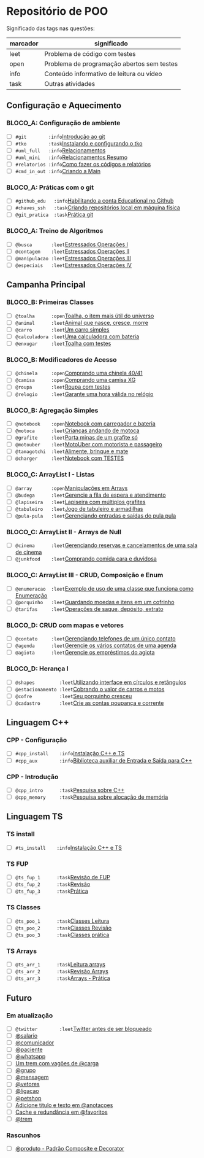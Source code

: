 # Repositório de POO

Significado das tags nas questões:

| marcador  | significado
| --------- | -----------
| leet      | Problema de código com testes
| open      | Problema de programação abertos sem testes
| info      | Conteúdo informativo de leitura ou vídeo
| task      | Outras atividades

## Configuração e Aquecimento

### BLOCO_A: Configuração de ambiente

- [ ] `#git        :info`[Introdução ao git](wiki/git/README.md)
- [ ] `#tko        :task`[Instalando e configurando o tko](https://github.com/senapk/tko?tab=readme-ov-file#instala%C3%A7%C3%A3o)
- [ ] `#uml_full   :info`[Relacionamentos](wiki/relacionamento/README.md)
- [ ] `#uml_mini   :info`[Relacionamentos Resumo](wiki/uml/README.md)
- [ ] `#relatorios :info`[Como fazer os códigos e relatórios](wiki/relatorio/README.md)
- [ ] `#cmd_in_out :info`[Criando a Main](wiki/main/README.md)

### BLOCO_A: Práticas com o git

- [ ] `#github_edu   :info`[Habilitando a conta Educational no Github](wiki/git/github.md)
- [ ] `#chaves_ssh   :task`[Criando repositórios local em máquina física](wiki/git/chaves.md)
- [ ] `@git_pratica  :task`[Prática git](base/git_pratica/Readme.md)

### BLOCO_A: Treino de Algoritmos

- [ ] `@busca       :leet`[Estressados Operações I](base/busca/Readme.md)
- [ ] `@contagem    :leet`[Estressados Operações II](base/contagem/Readme.md)
- [ ] `@manipulacao :leet`[Estressados Operações III](base/manipulacao/Readme.md)
- [ ] `@especiais   :leet`[Estressados Operações IV](base/especiais/Readme.md)

## Campanha Principal

### BLOCO_B: Primeiras Classes

- [ ] `@toalha      :open`[Toalha, o item mais útil do universo](base/toalha/Readme.md)
- [ ] `@animal      :leet`[Animal que nasce, cresce, morre](base/animal/Readme.md)
- [ ] `@carro       :leet`[Um carro simples](base/carro/Readme.md)
- [ ] `@calculadora :leet`[Uma calculadora com bateria](base/calculadora/Readme.md)
- [ ] `@enxugar     :leet`[Toalha com testes](base/enxugar/Readme.md)

### BLOCO_B: Modificadores de Acesso

- [ ] `@chinela     :open`[Comprando uma chinela 40/41](base/chinela/Readme.md)
- [ ] `@camisa      :open`[Comprando uma camisa XG](base/camisa/Readme.md)
- [ ] `@roupa       :leet`[Roupa com testes](base/roupa/Readme.md)
- [ ] `@relogio     :leet`[Garante uma hora válida no relógio](base/relogio/Readme.md)

### BLOCO_B: Agregação Simples

- [ ] `@notebook    :open`[Notebook com carregador e bateria](base/notebook/Readme.md)
- [ ] `@motoca      :leet`[Crianças andando de motoca](base/motoca/Readme.md)
- [ ] `@grafite     :leet`[Porta minas de um grafite só](base/grafite/Readme.md)
- [ ] `@motouber    :leet`[MotoUber com motorista e passageiro](base/motouber/Readme.md)
- [ ] `@tamagotchi  :leet`[Alimente, brinque e mate](base/tamagotchi/Readme.md)
- [ ] `@charger     :leet`[Notebook com TESTES](base/charger/Readme.md)

### BLOCO_C: ArrayList I - Listas

- [ ] `@array       :open`[Manipulações em Arrays](base/array/Readme.md)
- [ ] `@budega      :leet`[Gerencie a fila de espera e atendimento](base/budega/Readme.md)
- [ ] `@lapiseira   :leet`[Lapiseira com múltiplos grafites](base/lapiseira/Readme.md)
- [ ] `@tabuleiro   :leet`[Jogo de tabuleiro e armadilhas](base/tabuleiro/Readme.md)
- [ ] `@pula-pula   :leet`[Gerenciando entradas e saídas do pula pula](base/pula-pula/Readme.md)

### BLOCO_C: ArrayList II - Arrays de Null

- [ ] `@cinema      :leet`[Gerenciando reservas e cancelamentos de uma sala de cinema](base/cinema/Readme.md)
- [ ] `@junkfood    :leet`[Comprando comida cara e duvidosa](base/junkfood/Readme.md)

### BLOCO_C: ArrayList III - CRUD, Composição e Enum

- [ ] `@enumeracao  :leet`[Exemplo de uso de uma classe que funciona como Enumeração](base/enumeracao/Readme.md)
- [ ] `@porquinho   :leet`[Guardando moedas e itens em um cofrinho](base/porquinho/Readme.md)
- [ ] `@tarifas     :leet`[Operações de saque, depósito, extrato](base/tarifas/Readme.md)

### BLOCO_D: CRUD com mapas e vetores

- [ ] `@contato     :leet`[Gerenciando telefones de um único contato](base/contato/Readme.md)
- [ ] `@agenda      :leet`[Gerencie os vários contatos de uma agenda](base/agenda/Readme.md)
- [ ] `@agiota      :leet`[Gerencie os empréstimos do agiota](base/agiota/Readme.md)

### BLOCO_D: Herança I

- [ ] `@shapes         :leet`[Utilizando interface em círculos e retângulos](base/shapes/Readme.md)
- [ ] `@estacionamento :leet`[Cobrando o valor de carros e motos](base/estacionamento/Readme.md)
- [ ] `@cofre          :leet`[Seu porquinho cresceu](base/cofre/Readme.md)
- [ ] `@cadastro       :leet`[Crie as contas poupança e corrente](base/cadastro/Readme.md)

## Linguagem C++

### CPP - Configuração<!-- l:c l:cpp -->

- [ ] `#cpp_install    :info`[Instalação C++ e TS](wiki/instalacao/cpp.md)
- [ ] `#cpp_aux        :info`[Biblioteca auxiliar de Entrada e Saída para C++](https://github.com/senapk/cppaux#requisitos)

### CPP - Introdução<!-- l:c l:cpp -->

- [ ] `@cpp_intro      :task`[Pesquisa sobre C++](wiki/cpp/intro_cpp.md)
- [ ] `@cpp_memory     :task`[Pesquisa sobre alocação de memória](wiki/memoria/README.md)

## Linguagem TS

### TS install<!-- l:ts -->

- [ ] `#ts_install    :info`[Instalação C++ e TS](wiki/instalacao/ts.md)

### TS FUP<!-- l:ts -->

- [ ] `@ts_fup_1      :task`[Revisão de FUP](wiki/typescript/fup_leitura.md)
- [ ] `@ts_fup_2      :task`[Revisão](wiki/typescript/fup_revisao.md)
- [ ] `@ts_fup_3      :task`[Prática](wiki/typescript/fup_pratica.md)

### TS Classes<!-- l:ts -->

- [ ] `@ts_poo_1      :task`[Classes Leitura](wiki/typescript/classes_leitura.md)
- [ ] `@ts_poo_2      :task`[Classes Revisão](wiki/typescript/classes_revisao.md)
- [ ] `@ts_poo_3      :task`[Classes prática](wiki/typescript/classes_pratica.md)

### TS Arrays<!-- l:ts -->

- [ ] `@ts_arr_1      :task`[Leitura arrays](wiki/typescript/arrays_leitura.md)
- [ ] `@ts_arr_2      :task`[Revisão Arrays](wiki/typescript/arrays_revisao.md)
- [ ] `@ts_arr_3      :task`[Arrays - Prática](wiki/typescript/arrays_pratica.md)

## Futuro

### Em atualização<!-- l:todo -->

- [ ] `@twitter        :leet`[Twitter antes de ser bloqueado](base/twitter/Readme.md)
- [ ] [@salario](base/salario/Readme.md)
- [ ] [@comunicador](base/comunicador/Readme.md)
- [ ] [@paciente](base/paciente/Readme.md)
- [ ] [@whatsapp](base/whatsapp/Readme.md)
- [ ] [Um trem com vagões de @carga](base/carga/Readme.md)
- [ ] [@grupo](base/grupo/Readme.md)
- [ ] [@mensagem](base/mensagem/Readme.md)
- [ ] [@vetores](base/vetores/Readme.md)
- [ ] [@ligacao](base/ligacao/Readme.md)
- [ ] [@petshop](base/petshop/Readme.md)
- [ ] [Adicione título e texto em @anotacoes](base/anotacoes/Readme.md)
- [ ] [Cache e redundância em @favoritos](base/favoritos/Readme.md)
- [ ] [@trem](base/trem/Readme.md)

### Rascunhos<!-- l:todo -->

- [ ] [@produto - Padrão Composite e Decorator](base/produto/Readme.md)